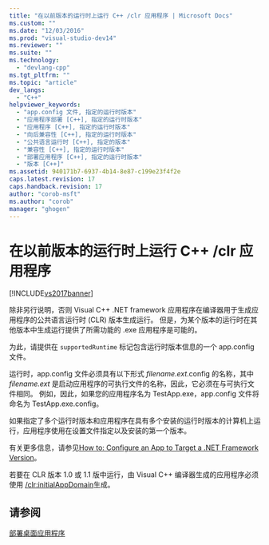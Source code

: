 ```yaml
---
title: "在以前版本的运行时上运行 C++ /clr 应用程序 | Microsoft Docs"
ms.custom: ""
ms.date: "12/03/2016"
ms.prod: "visual-studio-dev14"
ms.reviewer: ""
ms.suite: ""
ms.technology: 
  - "devlang-cpp"
ms.tgt_pltfrm: ""
ms.topic: "article"
dev_langs: 
  - "C++"
helpviewer_keywords: 
  - "app.config 文件, 指定的运行时版本"
  - "应用程序部署 [C++], 指定的运行时版本"
  - "应用程序 [C++], 指定的运行时版本"
  - "向后兼容性 [C++], 指定的运行时版本"
  - "公共语言运行时 [C++], 指定的版本"
  - "兼容性 [C++], 指定的运行时版本"
  - "部署应用程序 [C++], 指定的运行时版本"
  - "版本 [C++]"
ms.assetid: 940171b7-6937-4b14-8e87-c199e23f4f2e
caps.latest.revision: 17
caps.handback.revision: 17
author: "corob-msft"
ms.author: "corob"
manager: "ghogen"
---
```

# 在以前版本的运行时上运行 C++ /clr 应用程序
[!INCLUDE[vs2017banner](../assembler/inline/includes/vs2017banner.md)]

除非另行说明，否则 Visual C\+\+ .NET framework 应用程序在编译器用于生成应用程序的公共语言运行时 \(CLR\) 版本生成运行。  但是，为某个版本的运行时在其他版本中生成运行提供了所需功能的 .exe 应用程序是可能的。  
  
 为此，请提供在 `supportedRuntime` 标记包含运行时版本信息的一个 app.config 文件。  
  
 运行时，app.config 文件必须具有以下形式 *filename.ext*.config 的名称，其中 *filename.ext* 是启动应用程序的可执行文件的名称，因此，它必须在与可执行文件相同。  例如，因此，如果您的应用程序名为 TestApp.exe，app.config 文件将命名为 TestApp.exe.config。  
  
 如果指定了多个运行时版本和应用程序在具有多个安装的运行时版本的计算机上运行，应用程序使用在设置文件指定以及安装的第一个版本。  
  
 有关更多信息，请参见[How to: Configure an App to Target a .NET Framework Version](http://msdn.microsoft.com/zh-cn/5247b307-89ca-417b-8dd0-e8f9bd2f4717)。  
  
 若要在 CLR 版本 1.0 或 1.1 版中运行，由 Visual C\+\+ 编译器生成的应用程序必须使用 [\/clr:initialAppDomain](../build/reference/clr-common-language-runtime-compilation.md)生成。  
  
## 请参阅  
 [部署桌面应用程序](../ide/deploying-native-desktop-applications-visual-cpp.md)